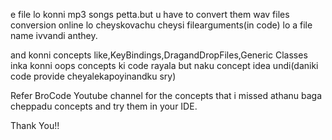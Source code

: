 e file lo konni mp3 songs petta.but u have to convert them wav files
conversion online lo cheyskovachu
cheysi filearguments(in code) lo a file name ivvandi anthey.


and konni concepts like,KeyBindings,DragandDropFiles,Generic Classes
inka konni oops concepts ki code rayala but naku concept idea undi(daniki code provide cheyalekapoyinandku sry)

Refer BroCode Youtube channel for the concepts that i missed athanu baga cheppadu
concepts and try them in your IDE.

Thank You!!